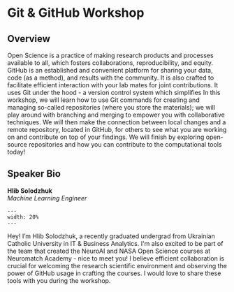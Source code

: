 # Git & GitHub Workshop

## Overview
Open Sсience is a practice of making research products and processes available to all, which fosters collaborations, reproducibility, and equity. GitHub is an established and convenient platform for sharing your data, code (as a method), and results with the community. It is also crafted to facilitate efficient interaction with your lab mates for joint contributions. It uses Git under the hood - a version control system which simplifies
In this workshop, we will learn how to use Git commands for creating and managing so-called repositories (where you store the materials); we will play around with branching and merging to empower you with collaborative techniques. We will then make the connection between local changes and a remote repository, located in GitHub, for others to see what you are working on and contribute on top of your findings. We will finish by exploring open-source repositories and how you can contribute to the computational tools today!


## Speaker Bio

**Hlib Solodzhuk**<br>
*Machine Learning Engineer*

```{figure} ../research-training/images/Hlib-headshot.jpeg
---
width: 20%
---
```
Hey! I’m Hlib Solodzhuk, a recently graduated undergrad from Ukrainian Catholic University in IT & Business Analytics. I'm also excited to be part of the team that created the NeuroAI and NASA Open Science courses at Neuromatch Academy - nice to meet you! I believe efficient collaboration is crucial for welcoming the research scientific environment and observing the power of GitHub usage in crafting the courses. I would love to share these tools with you during the workshop.
